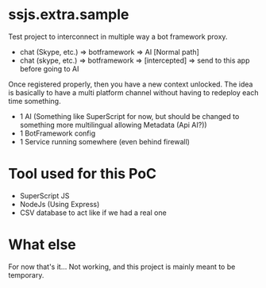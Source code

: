 # ssjs.extra.sample
Test project to interconnect in multiple way a bot framework proxy.
* chat (Skype, etc.) => botframework => AI [Normal path]
* chat (skype, etc.) => botframework => [intercepted] => send to this app before going to AI


Once registered properly, then you have a new context unlocked. The idea is basically to have a multi platform channel without having to redeploy each time something. 

* 1 AI (Something like SuperScript for now, but should be changed to something more multilingual allowing Metadata (Api AI?))
* 1 BotFramework config
* 1 Service running somewhere (even behind firewall)

# Tool used for this PoC
* SuperScript JS
* NodeJs (Using Express)
* CSV database to act like if we had a real one

# What else
For now that's it... Not working, and this project is mainly meant to be temporary.